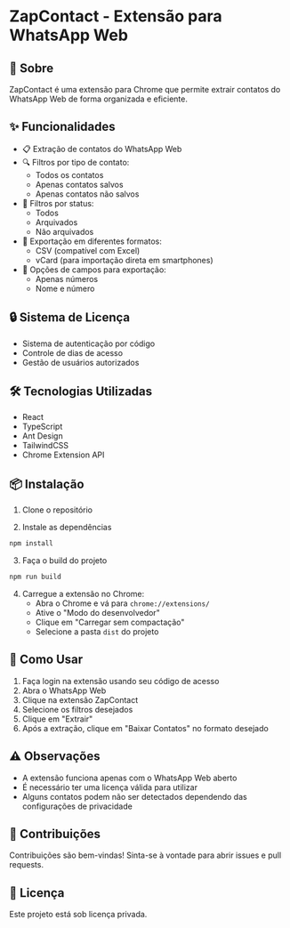 # ZapContact - Extensão para WhatsApp Web

## 📱 Sobre
ZapContact é uma extensão para Chrome que permite extrair contatos do WhatsApp Web de forma organizada e eficiente.

## ✨ Funcionalidades

- 📋 Extração de contatos do WhatsApp Web
- 🔍 Filtros por tipo de contato:
  - Todos os contatos
  - Apenas contatos salvos
  - Apenas contatos não salvos
- 📂 Filtros por status:
  - Todos
  - Arquivados
  - Não arquivados
- 💾 Exportação em diferentes formatos:
  - CSV (compatível com Excel)
  - vCard (para importação direta em smartphones)
- 🎯 Opções de campos para exportação:
  - Apenas números
  - Nome e número

## 🔒 Sistema de Licença
- Sistema de autenticação por código
- Controle de dias de acesso
- Gestão de usuários autorizados

## 🛠️ Tecnologias Utilizadas

- React
- TypeScript
- Ant Design
- TailwindCSS
- Chrome Extension API

## 📦 Instalação

1. Clone o repositório

2. Instale as dependências
```bash
npm install
```
3. Faça o build do projeto
```bash
npm run build
```

4. Carregue a extensão no Chrome:
   - Abra o Chrome e vá para `chrome://extensions/`
   - Ative o "Modo do desenvolvedor"
   - Clique em "Carregar sem compactação"
   - Selecione a pasta `dist` do projeto

## 🚀 Como Usar

1. Faça login na extensão usando seu código de acesso
2. Abra o WhatsApp Web
3. Clique na extensão ZapContact
4. Selecione os filtros desejados
5. Clique em "Extrair"
6. Após a extração, clique em "Baixar Contatos" no formato desejado

## ⚠️ Observações

- A extensão funciona apenas com o WhatsApp Web aberto
- É necessário ter uma licença válida para utilizar
- Alguns contatos podem não ser detectados dependendo das configurações de privacidade

## 🤝 Contribuições

Contribuições são bem-vindas! Sinta-se à vontade para abrir issues e pull requests.

## 📄 Licença

Este projeto está sob licença privada.